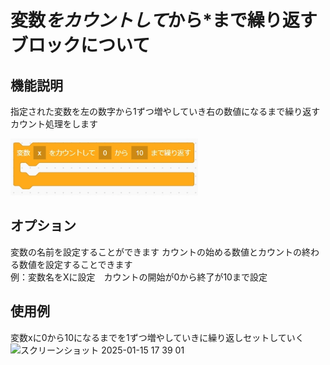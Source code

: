 # 変数*をカウントして*から*まで繰り返すブロックについて

## 機能説明
指定された変数を左の数字から1ずつ増やしていき右の数値になるまで繰り返すカウント処理をします

<img src="./../images/control/controll_cont.jpg" width="300">

## オプション
変数の名前を設定することができます カウントの始める数値とカウントの終わる数値を設定することできます  
例：変数名をXに設定　カウントの開始が0から終了が10まで設定

## 使用例
変数xに0から10になるまでを1ずつ増やしていきに繰り返しセットしていく  
<img width="380" alt="スクリーンショット 2025-01-15 17 39 01" src="https://github.com/user-attachments/assets/fbd274cd-ab09-4719-a4e1-68837097ea3d" />
